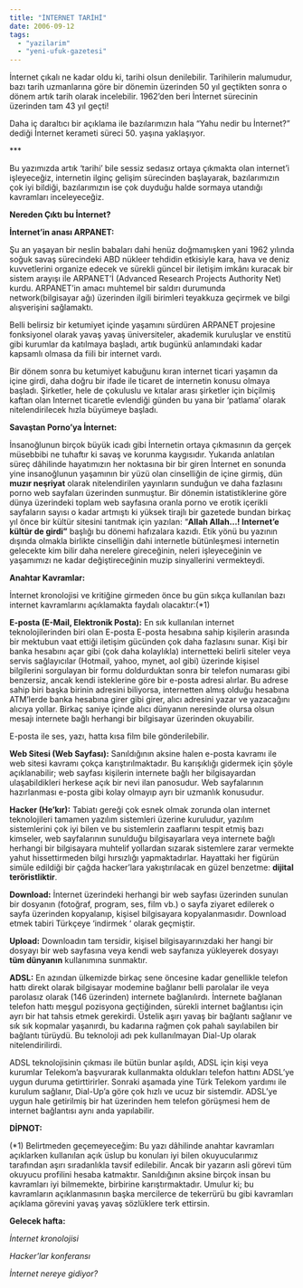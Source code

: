 ```yaml
---
title: "İNTERNET TARİHİ"
date: 2006-09-12
tags: 
  - "yazilarim"
  - "yeni-ufuk-gazetesi"
---
```


İnternet çıkalı ne kadar oldu ki, tarihi olsun denilebilir. Tarihilerin malumudur, bazı tarih uzmanlarına göre bir dönemin üzerinden 50 yıl geçtikten sonra o dönem artık tarih olarak incelebilir. 1962’den beri İnternet sürecinin üzerinden tam 43 yıl geçti!

Daha iç daraltıcı bir açıklama ile bazılarımızın hala “Yahu nedir bu İnternet?” dediği İnternet kerameti süreci 50. yaşına yaklaşıyor.

\*\*\*

Bu yazımızda artık ‘tarihi’ bile sessiz sedasız ortaya çıkmakta olan internet’i işleyeceğiz, internetin ilginç gelişim sürecinden başlayarak, bazılarımızın çok iyi bildiği, bazılarımızın ise çok duyduğu halde sormaya utandığı kavramları inceleyeceğiz.

**Nereden Çıktı bu İnternet?**

**İnternet’in anası ARPANET:**

Şu an yaşayan bir neslin babaları dahi henüz doğmamışken yani 1962 yılında soğuk savaş sürecindeki ABD nükleer tehdidin etkisiyle kara, hava ve deniz kuvvetlerini organize edecek ve sürekli güncel bir iletişim imkânı kuracak bir sistem arayışı ile ARPANET’İ (Advanced Research Projects Authority Net) kurdu. ARPANET’in amacı muhtemel bir saldırı durumunda network(bilgisayar ağı) üzerinden ilgili birimleri teyakkuza geçirmek ve bilgi alışverişini sağlamaktı.

Belli belirsiz bir ketumiyet içinde yaşamını sürdüren ARPANET projesine fonksiyonel olarak yavaş yavaş üniversiteler, akademik kuruluşlar ve enstitü gibi kurumlar da katılmaya başladı, artık bugünkü anlamındaki kadar kapsamlı olmasa da fiili bir internet vardı.

Bir dönem sonra bu ketumiyet kabuğunu kıran internet ticari yaşamın da içine girdi, daha doğru bir ifade ile ticaret de internetin konusu olmaya başladı. Şirketler, hele de çokuluslu ve kıtalar arası şirketler için biçilmiş kaftan olan Internet ticaretle evlendiği günden bu yana bir ‘patlama’ olarak nitelendirilecek hızla büyümeye başladı.

**Savaştan Porno’ya İnternet:**

İnsanoğlunun birçok büyük icadı gibi İnternetin ortaya çıkmasının da gerçek müsebbibi ne tuhaftır ki savaş ve korunma kaygısıdır. Yukarıda anlatılan süreç dâhilinde hayatımızın her noktasına bir bir giren İnternet en sonunda yine insanoğlunun yaşamının bir yüzü olan cinselliğin de içine girmiş, dün **muzır neşriyat** olarak nitelendirilen yayınların sunduğun ve daha fazlasını porno web sayfaları üzerinden sunmuştur. Bir dönemin istatistiklerine göre dünya üzerindeki toplam web sayfasına oranla porno ve erotik içerikli sayfaların sayısı o kadar artmıştı ki yüksek tirajlı bir gazetede bundan birkaç yıl önce bir kültür sitesini tanıtmak için yazılan: “**Allah Allah…! Internet’e kültür de girdi”** başlığı bu dönemi hafızalara kazıdı. Etik yönü bu yazının dışında olmakla birlikte cinselliğin dahi internetle bütünleşmesi internetin gelecekte kim bilir daha nerelere gireceğinin, neleri işleyeceğinin ve yaşamımızı ne kadar değiştireceğinin muzip sinyallerini vermekteydi.

**Anahtar Kavramlar:**

İnternet kronolojisi ve kritiğine girmeden önce bu gün sıkça kullanılan bazı internet kavramlarını açıklamakta faydalı olacaktır:(\*1)

**E-posta (E-Mail, Elektronik Posta):** En sık kullanılan internet teknolojilerinden biri olan E-posta E-posta hesabına sahip kişilerin arasında bir mektubun vaat ettiği iletişim gücünden çok daha fazlasını sunar. Kişi bir banka hesabını açar gibi (çok daha kolaylıkla) internetteki belirli siteler veya servis sağlayıcılar (Hotmail, yahoo, mynet, aol gibi) üzerinde kişisel bilgilerini sorgulayan bir formu doldurduktan sonra bir telefon numarası gibi benzersiz, ancak kendi isteklerine göre bir e-posta adresi alırlar. Bu adrese sahip biri başka birinin adresini biliyorsa, internetten almış olduğu hesabına ATM’lerde banka hesabına girer gibi girer, alıcı adresini yazar ve yazacağını alıcıya yollar. Birkaç saniye içinde alıcı dünyanın neresinde olursa olsun mesajı internete bağlı herhangi bir bilgisayar üzerinden okuyabilir.

E-posta ile ses, yazı, hatta kısa film bile gönderilebilir.

**Web Sitesi (Web Sayfası):** Sanıldığının aksine halen e-posta kavramı ile web sitesi kavramı çokça karıştırılmaktadır. Bu karışıklığı gidermek için şöyle açıklanabilir; web sayfası kişilerin internete bağlı her bilgisayardan ulaşabildikleri herkese açık bir nevi ilan panosudur. Web sayfalarının hazırlanması e-posta gibi kolay olmayıp ayrı bir uzmanlık konusudur.

**Hacker (He’kır):** Tabiatı gereği çok esnek olmak zorunda olan internet teknolojileri tamamen yazılım sistemleri üzerine kuruludur, yazılım sistemlerini çok iyi bilen ve bu sistemlerin zaaflarını tespit etmiş bazı kimseler, web sayfalarının sunulduğu bilgisayarlara veya internete bağlı herhangi bir bilgisayara muhtelif yollardan sızarak sistemlere zarar vermekte yahut hissettirmeden bilgi hırsızlığı yapmaktadırlar. Hayattaki her figürün simüle edildiği bir çağda hacker’lara yakıştırılacak en güzel benzetme: **dijital teröristliktir**.

**Download:** İnternet üzerindeki herhangi bir web sayfası üzerinden sunulan bir dosyanın (fotoğraf, program, ses, film vb.) o sayfa ziyaret edilerek o sayfa üzerinden kopyalanıp, kişisel bilgisayara kopyalanmasıdır. Download etmek tabiri Türkçeye ‘indirmek ‘ olarak geçmiştir.

**Upload:** Downloadın tam tersidir, kişisel bilgisayarınızdaki her hangi bir dosyayı bir web sayfasına veya kendi web sayfanıza yükleyerek dosyayı **tüm dünyanın** kullanımına sunmaktır.

**ADSL:** En azından ülkemizde birkaç sene öncesine kadar genellikle telefon hattı direkt olarak bilgisayar modemine bağlanır belli parolalar ile veya parolasız olarak (146 üzerinden) internete bağlanılırdı. İnternete bağlanan telefon hattı meşgul pozisyona geçtiğinden, sürekli internet bağlantısı için ayrı bir hat tahsis etmek gerekirdi. Üstelik aşırı yavaş bir bağlantı sağlanır ve sık sık kopmalar yaşanırdı, bu kadarına rağmen çok pahalı sayılabilen bir bağlantı türüydü. Bu teknoloji adı pek kullanılmayan Dial-Up olarak nitelendirilirdi.

ADSL teknolojisinin çıkması ile bütün bunlar aşıldı, ADSL için kişi veya kurumlar Telekom’a başvurarak kullanmakta oldukları telefon hattını ADSL’ye uygun duruma getirttirirler. Sonraki aşamada yine Türk Telekom yardımı ile kurulum sağlanır, Dial-Up’a göre çok hızlı ve ucuz bir sistemdir. ADSL’ye uygun hale getirilmiş bir hat üzerinden hem telefon görüşmesi hem de internet bağlantısı aynı anda yapılabilir.

**DİPNOT:**

(\*1) Belirtmeden geçemeyeceğim: Bu yazı dâhilinde anahtar kavramları açıklarken kullanılan açık üslup bu konuları iyi bilen okuyucularımız tarafından aşırı sıradanlıkla tavsif edilebilir. Ancak bir yazarın asli görevi tüm okuyucu profilini hesaba katmaktır. Sanıldığının aksine birçok insan bu kavramları iyi bilmemekte, birbirine karıştırmaktadır. Umulur ki; bu kavramların açıklanmasının başka mercilerce de tekerrürü bu gibi kavramları açıklama görevini yavaş yavaş sözlüklere terk ettirsin.

**Gelecek hafta:**

_İnternet kronolojisi_

_Hacker’lar konferansı_

_İnternet nereye gidiyor?_
